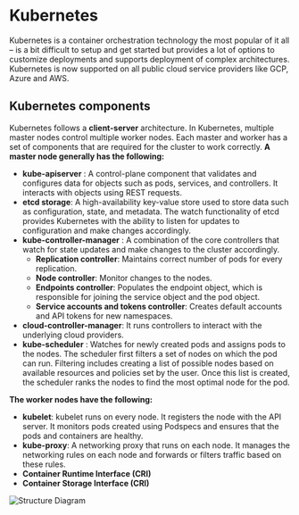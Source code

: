 # Kubernetes
Kubernetes is a container orchestration technology the most popular of it all – is a bit difficult to setup and get started but provides a lot of options to customize deployments and supports deployment of complex architectures. Kubernetes is now supported on all public cloud service providers like GCP, Azure and AWS.
## Kubernetes components
Kubernetes follows a **client-server** architecture. In Kubernetes, multiple master nodes control multiple worker nodes. Each master and worker has a set of components that are required for the cluster to work correctly.
**A master node generally has the following:** 
- **kube-apiserver**  : A control-plane component that validates and configures data for objects such as pods, services, and controllers. It interacts with objects using REST requests.
- **etcd storage**: A high-availability key-value store used to store data such as configuration, state, and metadata. The watch functionality of etcd provides Kubernetes with the ability to listen for updates to configuration and make changes accordingly.
- **kube-controller-manager** : A combination of the core controllers that watch for state updates and make changes to the cluster accordingly. 
	- **Replication controller**: Maintains correct number of pods for every replication. 
	- **Node controller**: Monitor changes to the nodes.
	- **Endpoints controller**: Populates the endpoint object, which is responsible for joining the service object and the pod object.
	- **Service accounts and tokens controller**: Creates default accounts and API tokens for new namespaces.
- **cloud-controller-manager**: It runs controllers to interact with the underlying cloud providers.
- **kube-scheduler** : Watches for newly created pods and assigns pods to the nodes. The scheduler first filters a set of nodes on which the pod can run. Filtering includes creating a list of possible nodes based on available resources and policies set by the user. Once this list is created, the scheduler ranks the nodes to find the most optimal node for the pod.

**The worker nodes have the following:** 
- **kubelet**: kubelet runs on every node. It registers the node with the API server. It monitors pods created using Podspecs and ensures that the pods and containers are healthy.
- **kube-proxy**: A networking proxy that runs on each node. It manages the networking rules on each node and forwards or filters traffic based on these rules.
- **Container Runtime Interface (CRI)** 
- **Container Storage Interface (CRI)**

![**Structure Diagram**](https://lh3.googleusercontent.com/fcma7jkaqVAht_xXrIachkI_hnh6CmOHTNCoMVT1dMEpNcjdEXtPkFCDO2jJQs1-dL4WZhhApKVql_2Waxuq4ag8VDAGd9s1N0WyNL2zEXvsN63vz-hI9Pq7baiKLQcaYV3hTbB8)